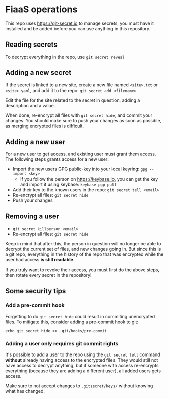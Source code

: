 FiaaS operations
================

This repo uses https://git-secret.io to manage secrets, you must have it installed and be added
before you can use anything in this repository.

Reading secrets
---------------

To decrypt everything in the repo, use `git secret reveal`


Adding a new secret
-------------------

If the secret is linked to a new site, create a new file named `<site>.txt` or `<site>.yaml`, 
and add it to the repo: `git secret add <filename>`

Edit the file for the site related to the secret in question, adding a description and a value.

When done, re-encrypt all files with `git secret hide`, and commit your changes. You should 
make sure to push your changes as soon as possible, as merging encrypted files is difficult.


Adding a new user
-----------------

For a new user to get access, and existing user must grant them access. The following steps
grants access for a new user:

- Import the new users GPG public-key into your local keyring: `gpg --import <key>`
    - If you follow the person on https://keybase.io, you can get the key 
    and import it using keybase: `keybase pgp pull` 
- Add their key to the known users in the repo: `git secret tell <email>`
- Re-encrypt all files: `git secret hide`
- Push your changes


Removing a user
---------------

- `git secret killperson <email>`
- Re-encrypt all files: `git secret hide`

Keep in mind that after this, the person in question will no longer be able to decrypt the
current set of files, and new changes going in. But since this is a git repo, everything
in the history of the repo that was encrypted while the user had access **is still readable**.

If you truly want to revoke their access, you must first do the above steps, then rotate 
every secret in the repository!


Some security tips
------------------

### Add a pre-commit hook

Forgetting to do `git secret hide` could result in commiting unencrypted files. To mitigate
this, consider adding a pre-commit hook to git:

`echo git secret hide >> .git/hooks/pre-commit`


### Adding a user only requires git commit rights

It's possible to add a user to the repo using the `git secret tell` command **without**
already having access to the encrypted files. They would still not have access to decrypt
anything, but if someone with access re-encrypts everything (because they are adding a
different user), all added users gets access.

Make sure to not accept changes to `.gitsecret/keys/` without knowing what has changed.
